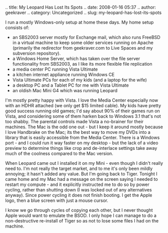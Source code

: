 .. title: My Leopard Has Lost Its Spots
.. date: 2008-01-16 05:37
.. author: geekraver
.. category: Uncategorized
.. slug: my-leopard-has-lost-its-spots

I run a mostly Windows-only setup at home these days. My home setup
consists of:

-   an SBS2003 server mostly for Exchange mail, which also runs FreeBSD
    in a virtual machine to keep some older services running on Apache
    (primarily the redirector from geekraver.com to Live Spaces and my
    subversion repository).
-   a Windows Home Server, which has taken over the file server
    functionality from SBS2003, as I like its more flexible file
    replication
-   a media center PC running Vista Ultimate
-   a kitchen internet appliance running Windows CE
-   Vista Ultimate PCs for each of my kids (and a laptop for the wife)
-   a desktop PC and a Tablet PC for me with Vista Ultimate
-   an oldish Mac Mini G4 which was running Leopard

I'm mostly pretty happy with Vista. I love the Media Center especially
now with an HDHR attached (we only get \$15 limited cable). My kids have
pretty good success running old games; I'd say about 90% of their games
run on Vista, and considering some of them harken back to Windows 3.1
that's not too shabby. The parental controls made Vista a no-brainer for
their machines. The Mac is the odd one out - but I keep it around mostly
because I love Handbrake on the Mac; its the best way to move my DVDs
into a library that is easily accessible from the Media Center. There is
a Windows port - and I could run it way faster on my desktop - but the
lack of a video preview to determine things like crop and de-interlace
settings take away much of the coolness compared to the Mac version.

When Leopard came out I installed it on my Mini - even though I didn't
really need to. I'm not really the target market, and to me it's only
been mildly annoying; it hasn't added any value. But I'm going back to
Tiger. Tonight I came home and my Mac had a message on the screen saying
I needed to restart my compute - and it explicitly instructed me to do
so by power cycling, rather than shutting down (I was locked out of any
alternatives anyway). Since power cycling it does not finish booting. I
get the Apple logo, then a blue screen with just a mouse cursor.

I know we go through cycles of copying each other, but I never thought
Apple would want to emulate the BSOD. I only hope I can manage to do a
non-destructive re-install of Tiger so as not to lose some files I had
on the machine.